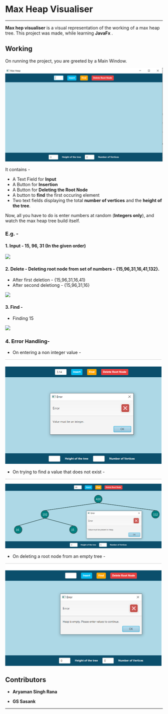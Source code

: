# Max Heap Visualiser
---
**Max hep visualiser** is a visual representation of the working of a max heap tree. This project was made, while learning **JavaFx** . 

## Working
On running the project, you are greeted by a Main Window.  
  
![](https://github.com/wickedbaba/MaxHeapVisualizer/blob/main/PicturesForReadME/Intro1.png)  
  
It contains -  
  
* A Text Field for **Input**  
* A Button for **Insertion**
* A Button for **Deleting the Root Node**
* A button to **find** the first occuring element
* Two text fields displaying the total **number of vertices** and the **height of the tree**.

Now, all you have to do is enter numbers at random (**Integers only**), and watch the max heap tree build itself. 

### E.g. - 

#### 1. Input - 15, 96, 31 (In the given order)



![](https://media.giphy.com/media/DiZWA7OW8TSjTpAoKp/giphy.gif)

#### 2. Delete - Deleting root node from set of numbers - {15,96,31,16,41,132}.

* After first deletion -	{15,96,31,16,41}
* After second deletiong -	{15,96,31,16}

![](https://media.giphy.com/media/2NbmSablNE4hsOmpsg/giphy.gif)

#### 3. Find - 

* Finding 15 

![](https://media.giphy.com/media/gMlI1HFS9oCAT261dy/giphy.gif)


### 4. Error Handling-

* On entering a non integer value -

<img src="https://github.com/wickedbaba/MaxHeapVisualizer/blob/main/PicturesForReadME/Error1.png" alt="Error1" width="500"/>

* On trying to find a value that does not exist -

<img src="https://github.com/wickedbaba/MaxHeapVisualizer/blob/main/PicturesForReadME/Error2.png" alt="Error2" width="500"/>

* On deleting a root node from an empty tree -

<img src="https://github.com/wickedbaba/MaxHeapVisualizer/blob/main/PicturesForReadME/Error3.png" alt="Error2" width="500"/>


## Contributors

- **Aryaman Singh Rana**
 
- **GS Sasank**
___
